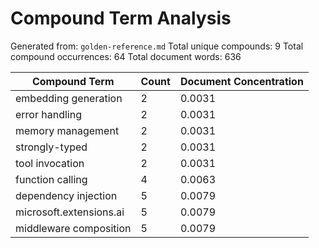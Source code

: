 # Compound Term Analysis

Generated from: `golden-reference.md`
Total unique compounds: 9
Total compound occurrences: 64
Total document words: 636

| Compound Term | Count | Document Concentration |
|---------------|-------|------------------------|
| embedding generation | 2 | 0.0031 |
| error handling | 2 | 0.0031 |
| memory management | 2 | 0.0031 |
| strongly-typed | 2 | 0.0031 |
| tool invocation | 2 | 0.0031 |
| function calling | 4 | 0.0063 |
| dependency injection | 5 | 0.0079 |
| microsoft.extensions.ai | 5 | 0.0079 |
| middleware composition | 5 | 0.0079 |

